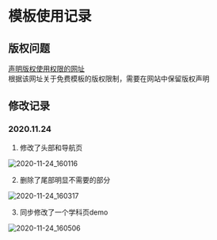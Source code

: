 # 模板使用记录
## 版权问题
[声明版权使用权限的网址](https://www.os-templates.com/template-terms)   
根据该网址关于免费模板的版权限制，需要在网站中保留版权声明   

## 修改记录
### 2020.11.24
1. 修改了头部和导航页

![2020-11-24_160116](http://img.joycez.xyz/md/2020-11-24_160116.jpg)

2. 删除了尾部明显不需要的部分

![2020-11-24_160317](http://img.joycez.xyz/md/2020-11-24_160317.jpg)

3. 同步修改了一个学科页demo

![2020-11-24_160506](http://img.joycez.xyz/md/2020-11-24_160506.jpg)